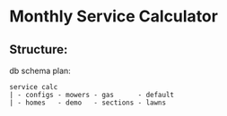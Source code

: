 Monthly Service Calculator
=

Structure:
-
db schema plan:

```
service calc
| - configs - mowers - gas      - default
| - homes   - demo   - sections - lawns
```
